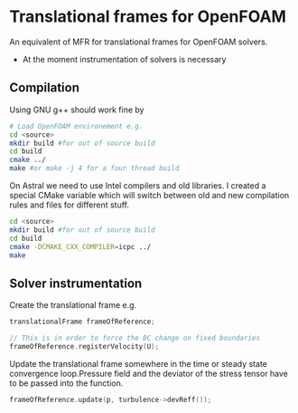 # Translational frames for OpenFOAM

An equivalent of MFR for translational frames for OpenFOAM solvers.

 * At the moment instrumentation of solvers is necessary

## Compilation

Using GNU g++ should work fine by 
```bash
# Load OpenFOAM environement e.g.
cd <source>
mkdir build #for out of source build
cd build
cmake ../
make #or make -j 4 for a four thread build
```

On Astral we need to use Intel compilers and old libraries. I created a special
CMake variable which will switch between old and new compilation rules and files
for different stuff.

```bash
cd <source>
mkdir build #for out of source build
cd build
cmake -DCMAKE_CXX_COMPILER=icpc ../
make
```

## Solver instrumentation

Create the translational frame e.g.

```cpp
translationalFrame frameOfReference;

// This is in order to force the BC change on fixed boundaries
frameOfReference.registerVelocity(U); 
```

Update the translational frame somewhere in the time or steady state convergence
loop.Pressure field and the deviator of the stress tensor have to be passed into
the function.

```cpp
frameOfReference.update(p, turbulence->devReff());
```

